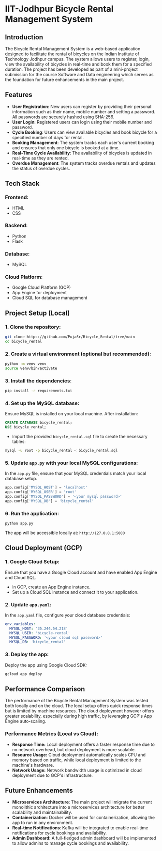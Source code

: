 
# IIT-Jodhpur Bicycle Rental Management System

## Introduction
The Bicycle Rental Management System is a web-based application designed to facilitate the rental of bicycles on the Indian Institute of Technology Jodhpur campus. The system allows users to register, login, view the availability of bicycles in real-time and book them for a specified duration. The project has been developed as part of a mini-project submission for the course Software and Data engineering which serves as the foundation for future enhancements in the main project.

## Features
- **User Registration**: New users can register by providing their personal information such as their name, mobile number and setting a password. All passwords are securely hashed using SHA-256.
- **User Login**: Registered users can login using their mobile number and password.
- **Cycle Booking**: Users can view available bicycles and book bicycle for a specified number of days for rental.
- **Booking Management**: The system tracks each user's current booking and ensures that only one bicycle is booked at a time.
- **Real-Time Cycle Availability**: The availability of bicycles is updated in real-time as they are rented.
- **Overdue Management**: The system tracks overdue rentals and updates the status of overdue cycles.

## Tech Stack
### Frontend:
- HTML
- CSS

### Backend:
- Python
- Flask

### Database:
- MySQL

### Cloud Platform:
- Google Cloud Platform (GCP)
- App Engine for deployment
- Cloud SQL for database management

## Project Setup (Local)
### 1. Clone the repository:
```bash
git clone https://github.com/PujaSr/Bicycle_Rental/tree/main
cd bicycle_rental
```

### 2. Create a virtual environment (optional but recommended):
```bash
python -m venv venv
source venv/bin/activate  
```

### 3. Install the dependencies:
```bash
pip install -r requirements.txt
```

### 4. Set up the MySQL database:
Ensure MySQL is installed on your local machine. After installation:
```sql
CREATE DATABASE bicycle_rental;
USE bicycle_rental;
```
- Import the provided `bicycle_rental.sql` file to create the necessary tables:
```bash
mysql -u root -p bicycle_rental < bicycle_rental.sql
```

### 5. Update `app.py` with your local MySQL configurations:
In the `app.py` file, ensure that your MySQL credentials match your local database setup.

```python
app.config['MYSQL_HOST'] = 'localhost'
app.config['MYSQL_USER'] = 'root'
app.config['MYSQL_PASSWORD'] = '<your mysql password>'
app.config['MYSQL_DB'] = 'bicycle_rental'
```

### 6. Run the application:
```bash
python app.py
```
The app will be accessible locally at: `http://127.0.0.1:5000`

## Cloud Deployment (GCP)
### 1. Google Cloud Setup:
Ensure that you have a Google Cloud account and have enabled App Engine and Cloud SQL.
- In GCP, create an App Engine instance.
- Set up a Cloud SQL instance and connect it to your application.

### 2. Update `app.yaml`:
In the `app.yaml` file, configure your cloud database credentials:
```yaml
env_variables:
  MYSQL_HOST: '35.244.54.218'
  MYSQL_USER: 'bicycle-rental'
  MYSQL_PASSWORD: '<your cloud sql password>'
  MYSQL_DB: 'bicycle_rental'
```

### 3. Deploy the app:
Deploy the app using Google Cloud SDK:
```bash
gcloud app deploy
```

## Performance Comparison
The performance of the Bicycle Rental Management System was tested both locally and on the cloud. The local setup offers quick response times but is limited by machine resources. The cloud deployment however offers greater scalability, especially during high traffic, by leveraging GCP's App Engine auto-scaling.

### Performance Metrics (Local vs Cloud):
- **Response Time:** Local deployment offers a faster response time due to no network overhead, but cloud deployment is more scalable.
- **Resource Usage:** Cloud deployment automatically scales CPU and memory based on traffic, while local deployment is limited to the machine's hardware.
- **Network Usage:** Network bandwidth usage is optimized in cloud deployment due to GCP's infrastructure.

## Future Enhancements
- **Microservices Architecture**: The main project will migrate the current monolithic architecture into a microservices architecture for better scalability and maintainability.
- **Containerization**: Docker will be used for containerization, allowing the app to run in any environment.
- **Real-time Notifications**: Kafka will be integrated to enable real-time notifications for cycle bookings and availability.
- **Admin Dashboard**: A full-fledged admin dashboard will be implemented to allow admins to manage cycle bookings and availability.



